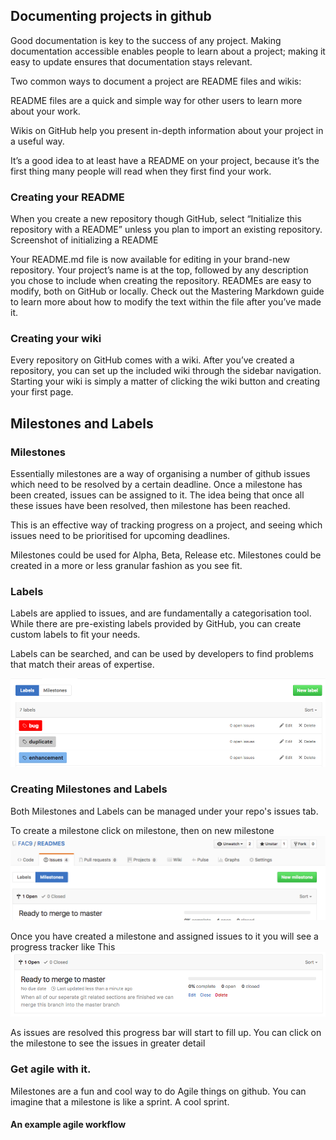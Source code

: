 ## Documenting projects in github
Good documentation is key to the success of any project.
Making documentation accessible enables people to learn about a project;
making it easy to update ensures that documentation stays relevant.

Two common ways to document a project are README files and wikis:

README files are a quick and simple way for other users to learn more about
your work.

Wikis on GitHub help you present in-depth information about your project
in a useful way.

It’s a good idea to at least have a README on your project, because
it’s the first thing many people will read when they first find your
work.

### Creating your README
When you create a new repository though GitHub, select “Initialize this
repository with a README” unless you plan to import an existing repository.
Screenshot of initializing a README

Your README.md file is now available for editing in your brand-new repository.
Your project’s name is at the top, followed by any description you chose to
include when creating the repository. READMEs are easy to modify, both on
GitHub or locally. Check out the Mastering Markdown guide to learn more about
how to modify the text within the file after you’ve made it.

### Creating your wiki
Every repository on GitHub comes with a wiki. After you’ve created a
repository, you can set up the included wiki through the sidebar navigation.
Starting your wiki is simply a matter of clicking the wiki button and
creating your first page.

## Milestones and Labels

### Milestones
Essentially milestones are a way of organising a number of github issues
which need to be resolved by a certain deadline. Once a milestone has been
created, issues can be assigned to it. The idea being that once all these
issues have been resolved, then milestone has been reached.

This is an effective way of tracking progress on a project, and seeing which
issues need to be prioritised for upcoming deadlines.

Milestones could be used for Alpha, Beta, Release etc. Milestones could be
created in a more or less granular fashion as you see fit.

### Labels
Labels are applied to issues, and are fundamentally a categorisation tool. While there are pre-existing labels provided by GitHub, you can create custom labels to fit your needs.

Labels can be searched, and can be used by developers to find problems that match their areas of expertise.

![labels](/images/labels.png)



### Creating Milestones and Labels
Both Milestones and Labels can be managed under your repo's issues tab.

To create a milestone click on milestone, then on new milestone
  ![Where to find Milestones](/images/milestones.png)

  Once you have created a milestone and assigned issues to it you will see a
   progress tracker like This
  ![Progress](/images/milestoneinaction.png)

  As issues are resolved this progress bar will start to fill up. You can click
  on the milestone to see the issues in greater detail

### Get agile with it.
Milestones are a fun and cool way to do Agile things on github. You can imagine that a milestone is like a sprint. A cool sprint.

#### An example agile workflow
